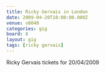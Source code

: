 ```yaml
---
title: Ricky Gervais in London
date: 2009-04-20T18:00:00.000Z
venue: v8040
categories: gig
board: 8
layout: gig
tags: [ricky gervais]
---
```

Ricky Gervais tickets for 20/04/2009